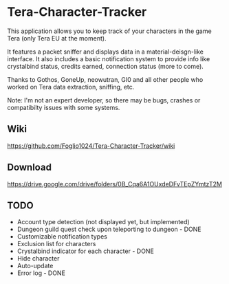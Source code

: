 # Tera-Character-Tracker
This application allows you to keep track of your characters in the game Tera (only Tera EU at the moment).  

It features a packet sniffer and displays data in a material-deisgn-like interface. It also includes a basic notification system to provide info like crystalbind status, credits earned, connection status (more to come).  

Thanks to Gothos, GoneUp, neowutran, GI0 and all other people who worked on Tera data extraction, sniffing, etc.  

Note: I'm not an expert developer, so there may be bugs, crashes or compatibilty issues with some systems.

## **Wiki**
https://github.com/Foglio1024/Tera-Character-Tracker/wiki

## **Download**
https://drive.google.com/drive/folders/0B_Cqa6A1OUxdeDFvTEpZYmtzT2M

## TODO
* Account type detection (not displayed yet, but implemented)
* Dungeon guild quest check upon teleporting to dungeon - DONE
* Customizable notification types
* Exclusion list for characters
* Crystalbind indicator for each character - DONE
* Hide character
* Auto-update
* Error log - DONE
